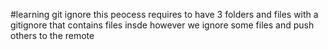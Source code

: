 #learning git ignore
this peocess requires to have 3 folders and files with a gitignore that contains files insde however we ignore some files and push others to the remote
